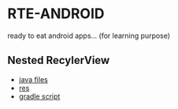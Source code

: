 # RTE-ANDROID
ready to eat android apps... (for learning purpose)

## Nested RecylerView
  - [java files](https://github.com/Aniket965/RTE-ANDROID/tree/master/nestedRecyclerView/app/src/main/java/com/scibots/aniket/nestedrecyclerview)
  - [res](https://github.com/Aniket965/RTE-ANDROID/tree/master/nestedRecyclerView/app/src/main/res)
  - [gradle script](https://github.com/Aniket965/RTE-ANDROID/blob/master/nestedRecyclerView/app/build.gradle)
